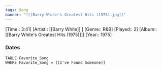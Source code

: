 ```yaml
---
tags: Song  
banner: "![[Barry White's Greatest Hits (1975).jpg]]"
---
```

[Time:: 3:41]
[Artist:: [[Barry White]] ]
[Genre:: R&B]
[Played:: 2]
[Album:: [[Barry White's Greatest Hits (1975)]]]
[Year:: 1975]
### Dates
````dataview
TABLE Favorite_Song
WHERE Favorite_Song = [[I've Found Someone]]
````